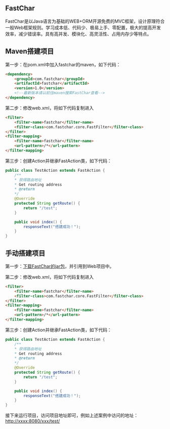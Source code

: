 ## FastChar

FastChar是以Java语言为基础的WEB+ORM开源免费的MVC框架，设计原理符合一般Web框架规则。学习成本低、代码少、极易上手、零配置，极大的提高开发效率，减少错误率。具有高并发、模块化、高灵活性、占用内存少等特点。

## Maven搭建项目

第一步：在pom.xml中加入fastchar的maven，如下代码：

```Html
<dependency>
    <groupId>com.fastchar</groupId>
    <artifactId>fastchar</artifactId>
    <version>1.0</version>
    <!--最新版本请以前往maven搜索FastChar查看-->
</dependency>
```

第二步：修改web.xml，将如下代码复制进入

```Html
<filter>
    <filter-name>fastchar</filter-name>
    <filter-class>com.fastchar.core.FastFilter</filter-class>
</filter>
<filter-mapping>
    <filter-name>fastchar</filter-name>
    <url-pattern>/*</url-pattern>
</filter-mapping>
```

第三步：创建Action并继承FastAction类，如下代码：

```java
public class TestAction extends FastAction {
    /**
    * 获得路由地址
    * Get routing address
    * @return
    */
    @Override
    protected String getRoute() {
        return "/test";
    }

    public void index() {
        responseText("搭建成功！");
    }
}
```

## 手动搭建项目

第一步：[下载FastChar的jar包](https://www.fastchar.com/fc_lib/12)，并引用到Web项目中。

第二步：修改web.xml，将如下代码复制进入

```Html
<filter>
    <filter-name>fastchar</filter-name>
    <filter-class>com.fastchar.core.FastFilter</filter-class>
</filter>
<filter-mapping>
    <filter-name>fastchar</filter-name>
    <url-pattern>/*</url-pattern>
</filter-mapping>
```

第三步：创建Action并继承FastAction类，如下代码：

```java
public class TestAction extends FastAction {
    /**
    * 获得路由地址
    * Get routing address
    * @return
    */
    @Override
    protected String getRoute() {
        return "/test";
    }

    public void index() {
        responseText("搭建成功！");
    }
}
```


接下来运行项目，访问项目地址即可，例如上述案例中访问的地址：[http://xxxx:8080/xxx/test/](http://xxxx:8080/xxx/test/)
